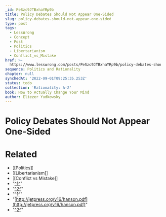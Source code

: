 ```yaml
---
_id: PeSzc9JTBxhaYRp9b
title: Policy Debates Should Not Appear One-Sided
slug: policy-debates-should-not-appear-one-sided
type: post
tags:
  - LessWrong
  - Concept
  - Post
  - Politics
  - Libertarianism
  - Conflict_vs_Mistake
href: >-
  https://www.lesswrong.com/posts/PeSzc9JTBxhaYRp9b/policy-debates-should-not-appear-one-sided
sequence: Politics and Rationality
chapter: null
synchedAt: '2022-09-01T09:25:35.253Z'
status: todo
collection: 'Rationality: A-Z'
book: How to Actually Change Your Mind
author: Eliezer Yudkowsky
---
```


# Policy Debates Should Not Appear One-Sided


# Related

- [[Politics]]
- [[Libertarianism]]
- [[Conflict vs Mistake]]
- "[^1^](#fn1x15)"
- "[^2^](#fn2x15)"
- "[^1^](#fn1x15-bk)"
- "[http://jetpress.org/v16/hanson.pdf](http://jetpress.org/v16/hanson.pdf)"
- "[^2^](#fn2x15-bk)"